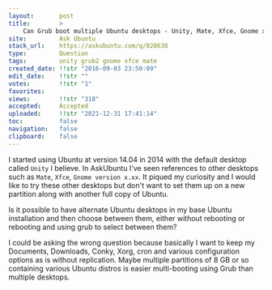 ```yaml
---
layout:       post
title:        >
    Can Grub boot multiple Ubuntu desktops - Unity, Mate, Xfce, Gnome x.xx, etc?
site:         Ask Ubuntu
stack_url:    https://askubuntu.com/q/820638
type:         Question
tags:         unity grub2 gnome xfce mate
created_date: !!str "2016-09-03 23:50:09"
edit_date:    !!str ""
votes:        !!str "1"
favorites:    
views:        !!str "318"
accepted:     Accepted
uploaded:     !!str "2021-12-31 17:41:14"
toc:          false
navigation:   false
clipboard:    false
---
```


I started using Ubuntu at version 14.04 in 2014 with the default desktop called `Unity` I believe. In AskUbuntu I've seen references to other desktops such as `Mate`, `Xfce`, `Gnome version x.xx`. It piqued my curiosity and I would like to try these other desktops but don't want to set them up on a new partition along with another full copy of Ubuntu.

Is it possible to have alternate Ubuntu desktops in my base Ubuntu installation and then choose between them, either without rebooting or rebooting and using grub to select between them?

I could be asking the wrong question because basically I want to keep my Documents, Downloads, Conky, Xorg, cron and various configuration options as is without replication. Maybe multiple partitions of 8 GB or so containing various Ubuntu distros is easier multi-booting using Grub than multiple desktops.
